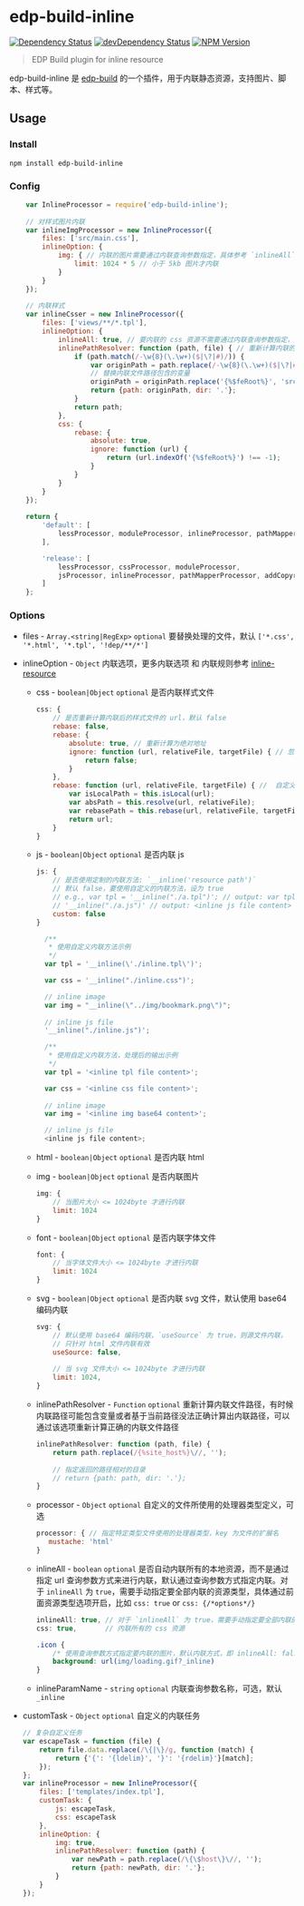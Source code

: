 edp-build-inline
========

[![Dependency Status](https://david-dm.org/wuhy/edp-build-inline.svg)](https://david-dm.org/wuhy/edp-build-inline) [![devDependency Status](https://david-dm.org/wuhy/edp-build-inline/dev-status.svg)](https://david-dm.org/wuhy/edp-build-inline#info=devDependencies) [![NPM Version](https://img.shields.io/npm/v/edp-build-inline.svg?style=flat)](https://npmjs.org/package/edp-build-inline)  

> EDP Build plugin for inline resource

edp-build-inline 是 [edp-build](https://github.com/ecomfe/edp-build) 的一个插件，用于内联静态资源，支持图片、脚本、样式等。

## Usage

### Install

```shell
npm install edp-build-inline
```

### Config
```javascript
    var InlineProcessor = require('edp-build-inline');
    
    // 对样式图片内联
    var inlineImgProcessor = new InlineProcessor({
        files: ['src/main.css'],
        inlineOption: {
            img: { // 内联的图片需要通过内联查询参数指定，具体参考 `inlineAll` 选项说明
                limit: 1024 * 5 // 小于 5kb 图片才内联
            }
        }
    });
    
    // 内联样式
    var inlineCsser = new InlineProcessor({
        files: ['views/**/*.tpl'],
        inlineOption: {
            inlineAll: true, // 要内联的 css 资源不需要通过内联查询参数指定，具体参考下面`inlineAll`选项说明
            inlinePathResolver: function (path, file) { // 重新计算内联的文件路径
                if (path.match(/-\w{8}(\.\w+)($|\?|#)/)) {
                    var originPath = path.replace(/-\w{8}(\.\w+)($|\?|#)/, '$1$2');
                    // 替换内联文件路径包含的变量
                    originPath = originPath.replace('{%$feRoot%}', 'src');
                    return {path: originPath, dir: '.'};
                }
                return path;
            },
            css: {
                rebase: {
                    absolute: true,
                    ignore: function (url) {
                        return (url.indexOf('{%$feRoot%}') !== -1);
                    }
                }
            }
        }
    });
        
    return {
        'default': [
            lessProcessor, moduleProcessor, inlineProcessor, pathMapperProcessor
        ],

        'release': [
            lessProcessor, cssProcessor, moduleProcessor,
            jsProcessor, inlineProcessor, pathMapperProcessor, addCopyright
        ]
    };
```



### Options

* files - `Array.<string|RegExp>` `optional` 要替换处理的文件，默认 `['*.css', '*.html', '*.tpl', '!dep/**/*']`

* inlineOption - `Object` 内联选项，更多内联选项 和 内联规则参考 [inline-resource](https://github.com/wuhy/inline-resource) 

    * css - `boolean|Object` `optional` 是否内联样式文件
    
        ```javascript
        css: {
            // 是否重新计算内联后的样式文件的 url，默认 false
            rebase: false, 
            rebase: {
                absolute: true, // 重新计算为绝对地址
                ignore: function (url, relativeFile, targetFile) { // 忽略某些 url rebase
                    return false;
                }
            },
            rebase: function (url, relativeFile, targetFile) { //  自定义 rebase
                var isLocalPath = this.isLocal(url);
                var absPath = this.resolve(url, relativeFile);
                var rebasePath = this.rebase(url, relativeFile, targetFile);
                return url;
            }
        }
        ```
    
    * js - `boolean|Object` `optional` 是否内联 js
      
      ```javascript
      js: {
          // 是否使用定制的内联方法: `__inline('resource path')`
          // 默认 false，要使用自定义的内联方法，设为 true
          // e.g., var tpl = '__inline("./a.tpl")'; // output: var tpl = '<inline tpl content>'
          // '__inline("./a.js")' // output: <inline js file content>
          custom: false
      }
      ``` 

      ```javascript
        /**
         * 使用自定义内联方法示例
         */
        var tpl = '__inline(\'./inline.tpl\')';

        var css = '__inline("./inline.css")';

        // inline image
        var img = "__inline(\"../img/bookmark.png\")";
        
        // inline js file
        '__inline("./inline.js")';
      ```

      ```javascript
        /**
         * 使用自定义内联方法，处理后的输出示例
         */
        var tpl = '<inline tpl file content>';

        var css = '<inline css file content>';
          
        // inline image
        var img = '<inline img base64 content>';

        // inline js file
        <inline js file content>;
      ```
    
    * html - `boolean|Object` `optional` 是否内联 html
    
    * img - `boolean|Object` `optional` 是否内联图片
    
        ```javascript
        img: {
            // 当图片大小 <= 1024byte 才进行内联
            limit: 1024
        }
        ```

    * font - `boolean|Object` `optional` 是否内联字体文件
        
        ```javascript
        font: {
            // 当字体文件大小 <= 1024byte 才进行内联
            limit: 1024
        }
        ```
    
    * svg - `boolean|Object` `optional` 是否内联 svg 文件，默认使用 base64 编码内联   
    
        ```javascript
        svg: {
            // 默认使用 base64 编码内联，`useSource` 为 true，则源文件内联，
            // 只针对 html 文件内联有效
            useSource: false, 
            
            // 当 svg 文件大小 <= 1024byte 才进行内联
            limit: 1024,
        }
        ```
    * inlinePathResolver - `Function` `optional` 重新计算内联文件路径，有时候内联路径可能包含变量或者基于当前路径没法正确计算出内联路径，可以通过该选项重新计算正确的内联文件路径      
    
        ```javascript
        inlinePathResolver: function (path, file) {
            return path.replace(/{%site_host%}\//, '');
            
            // 指定返回的路径相对的目录
            // return {path: path, dir: '.'};
        }
        ```
    
    * processor - `Object` `optional` 自定义的文件所使用的处理器类型定义，可选
        
         ```javascript
        processor: { // 指定特定类型文件使用的处理器类型，key 为文件的扩展名
            mustache: 'html'
        }
        ```
        
    * inlineAll - `boolean` `optional` 是否自动内联所有的本地资源，而不是通过指定 url 查询参数方式来进行内联，默认通过查询参数方式指定内联。对于 `inlineAll` 为 
    `true`，需要手动指定要全部内联的资源类型，具体通过前面资源类型选项开启，比如 `css: true` or `css: {/*options*/}`
        
        ```javascript
        inlineAll: true, // 对于 `inlineAll` 为 true，需要手动指定要全部内联的资源类型
        css: true,       // 内联所有的 css 资源
        ```
        
        ```css
        .icon {
            /* 使用查询参数方式指定要内联的图片，默认内联方式，即 inlineAll: false 时候 */
            background: url(img/loading.gif?_inline)
        }
        ```
     
    * inlineParamName - `string` `optional` 内联查询参数名称，可选，默认 `_inline`   

* customTask - `Object` `optional` 自定义的内联任务

    ```javascript
    // 复杂自定义任务
    var escapeTask = function (file) {
        return file.data.replace(/\{|\}/g, function (match) {
            return {'{': '{ldelim}', '}': '{rdelim}'}[match];
        });
    };
    var inlineProcessor = new InlineProcessor({
        files: ['templates/index.tpl'],
        customTask: {
            js: escapeTask,
            css: escapeTask
        },
        inlineOption: {
            img: true,
            inlinePathResolver: function (path) {
                var newPath = path.replace(/\{\$host\}\//, '');
                return {path: newPath, dir: '.'};
            }
        }
    });
    ```
